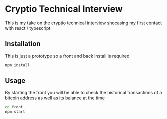 # Cryptio Technical Interview

This is my take on the cryptio technical interview shocasing my first contact with react / typescript

## Installation

This is just a prototype so a front and back install is required

```bash
npm install
```

## Usage

By starting the front you will be able to check the historical transactions of a bitcoin address as well as its balance at the time 

```bash
cd front
npm start
```
